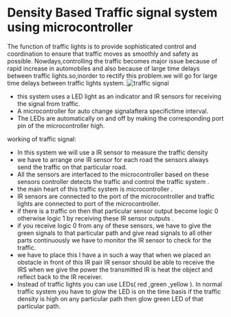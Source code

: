
# Density Based Traffic signal system using microcontroller

The function of traffic lights is to provide sophisticated control and coordination to ensure that traffic moves as smoothly and safety as possible.
Nowdays,controlling the traffic becomes major issue because of rapid increase in automobiles and also because of large time delays between traffic lights.so,inorder to rectify this problem.we will go for large time delays between traffic lights system.
![traffic signal](https://user-images.githubusercontent.com/98826329/154722937-6c3f52b5-4dbf-4c5f-b807-579a0288e22e.png)
* this system uses a LED light as an indicator and  IR sensors for receiving the signal from traffic.
* A microcontroller for auto change signalaftera specifictime interval.
* The LEDs are automatically on and off by making the corresponding port pin of the microcontroller high.

working of traffic signal:
* In this system we will use a IR sensor to measure the traffic density 
* we have to arrange one IR sensor for each road the sensors always send the traffic on that particular road.
* All the sensors are interfaced to the microcontroller based on these sensors controller detects the traffic and control the traffic system .
* the main heart of this traffic system is microcontroller .
* IR sensors are connected to the port of the microcontroller and traffic lights are connected to port of the microcontroller.
*  if there is a traffic on then that particular sensor output become logic 0 otherwise logic 1 by receiving these IR sensor outputs .
*   if you receive logic 0 from any of these sensors,  we have to give the green signals to that particular path and give read signals to all other parts continuously we have to monitor the IR sensor to check for the traffic.
*   we have to place this I have a in such a way that when we placed an obstacle in front of this IR pair IR sensor should be able to receive the IRS when we give the power the transmitted IR is heat the object and reflect back to the IR receiver.
* Instead of traffic lights you can use LEDs( red ,green ,yellow ). In normal traffic system you have to glow the LED is on the time basis if the traffic density is high on any particular path then glow green LED of that particular path. 


 
                                       
